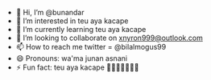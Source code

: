 - 👋 Hi, I’m @bunandar
- 👀 I’m interested in teu aya kacape
- 🌱 I’m currently learning teu aya kacape
- 💞️ I’m looking to collaborate on xnyron999@outlook.com
- 📫 How to reach me twitter = @bilalmogus99
- 😄 Pronouns: wa'ma junan asnani
- ⚡ Fun fact: teu aya kacape 😤🏀🏀🏀🏀🏀🏀

<!---
bunandar/bunandar is a ✨ BUNAN ✨ repository because its `README.md` (this file) appears on your GitHub profile.
You can click the Preview link to take a look at your changes.
--->
